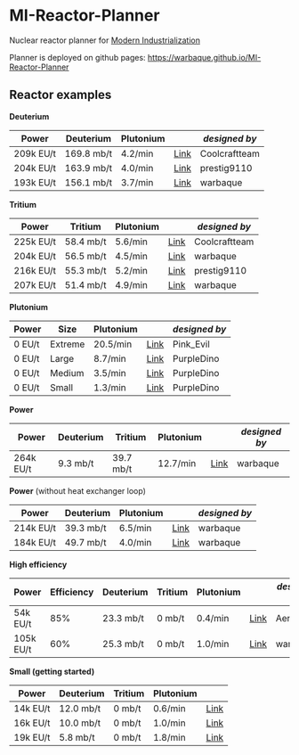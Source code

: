 # MI-Reactor-Planner

Nuclear reactor planner for [Modern Industrialization](https://github.com/AztechMC/Modern-Industrialization)

Planner is deployed on github pages: https://warbaque.github.io/MI-Reactor-Planner

## Reactor examples

**Deuterium**

| Power | Deuterium | Plutonium |  | *designed by* |
|-------|-----------|-----------|--|---------------|
| 209k EU/t | 169.8 mb/t | 4.2/min | [Link](https://warbaque.github.io/MI-Reactor-Planner/?i=3&state=eJyLzivNydGhmDA0R0H41JlC1ZhiV4tmEpJarKbgtBhDOwE1lNiFZJgpdlPIDC5SiFgAoE6Jkg%3D%3D) | Coolcraftteam |
| 204k EU/t | 163.9 mb/t | 4.0/min | [Link](https://warbaque.github.io/MI-Reactor-Planner/?i=3&state=eJyLzivNydGhmDA0R0EE1JnCCUy1aCZhNxVJOxyZYihBlaLcGPyeJOw10oOLFCIWAKBOiZI%3D) | prestig9110 |
| 193k EU/t | 156.1 mb/t | 3.7/min | [Link](https://warbaque.github.io/MI-Reactor-Planner/?i=3&state=eJyLzivNydGhmDA0R0FEqTPFrhhDHoupGLKYZqHpxWkOdqNwmmOKzRicZlEcXqQQsQATDonF) | warbaque |

**Tritium**

| Power | Tritium | Plutonium |  | *designed by* |
|-------|---------|-----------|--|---------------|
| 225k EU/t | 58.4 mb/t | 5.6/min | [Link](https://warbaque.github.io/MI-Reactor-Planner/?i=3&state=eJyLzivNydGhmDC0QEH41JlC1ZhiV4tmEpJarKbgtBhDOwE1lNiFZJgpdlPIDC5SiFgA1hiJzg%3D%3D) | Coolcraftteam |
| 204k EU/t | 56.5 mb/t | 4.5/min | [Link](https://warbaque.github.io/MI-Reactor-Planner/?i=3&state=eJyLzivNydGhmDC0QEEE1JnCCUy1aCZhNxVJOxyZYiihnzlE%2Bo308CKFiAUASdyKAg%3D%3D) | warbaque |
| 216k EU/t | 55.3 mb/t | 5.2/min | [Link](https://warbaque.github.io/MI-Reactor-Planner/?i=3&state=eJyLzivNydGhmDC0QEEE1JnCCUy1aCZhNxVJOxyZYihBlaLcGPyeJOw10oOLFCIWANYYic4%3D) | prestig9110 |
| 207k EU/t | 51.4 mb/t | 4.9/min | [Link](https://warbaque.github.io/MI-Reactor-Planner/?i=3&state=eJyLzivNydGhmDC0QEFEqTPFrhhDHoupGLKYZqHpxWkOdqNwmmOKzRicZlEcXqQQsQBJ3IoC) | warbaque |

**Plutonium**

| Power | Size | Plutonium |  | *designed by* |
|-------|------|-----------|--|---------------|
| 0 EU/t | Extreme | 20.5/min | [Link](https://warbaque.github.io/MI-Reactor-Planner/?i=3&state=eJyLzivNydGhmDDRMTSCETgVGYDkkQk8hmAzDk03jKCjAUR5g8RQIYWIBQCJKYL5) | Pink_Evil |
| 0 EU/t | Large | 8.7/min | [Link](https://warbaque.github.io/MI-Reactor-Planner/?i=2&state=eJyLzivNydEhkzDRMTQCEjjlDUDyUAK7VgSBkELogRFEaSNkI%2FHOJkzEAgCEpmTt) | PurpleDino |
| 0 EU/t | Medium | 3.5/min | [Link](https://warbaque.github.io/MI-Reactor-Planner/?i=1&state=eJyLzivNydEhljDQMTQCEmiiJiBRKIEQBauEEYQU4zEdLxELANlnP0A%3D) | PurpleDino |
| 0 EU/t | Small | 1.3/min | [Link](https://warbaque.github.io/MI-Reactor-Planner/?i=0&state=eJyLzivNydHBSZjoGBoBCYQAkGsAIvAowULEAgAg8CMV) | PurpleDino |



**Power**

| Power | Deuterium | Tritium | Plutonium |  | *designed by* |
|-------|-----------|---------|-----------|--|---------------|
| 264k EU/t | 9.3 mb/t | 39.7 mb/t | 12.7/min | [Link](https://warbaque.github.io/MI-Reactor-Planner/?i=3&state=eJyLzivNydGhmDC00DHRMTQHERaEVFlAETa1qCqwqsOQh6lCMsUcWStcgzmJphB2C5G%2BIjWcSCFiAbpEh%2BQ%3D) | warbaque |

**Power** (without heat exchanger loop)

| Power | Deuterium | Plutonium |  | *designed by* |
|-------|-----------|-----------|--|---------------|
| 214k EU/t | 39.3 mb/t | 6.5/min | [Link](https://warbaque.github.io/MI-Reactor-Planner/?i=3&state=eJyLzivNydGhmDA01TGBEwRVQRA2tUgqTLArQ5eG8VDMwGIRVkPQbSLFIUT6iNQwIoWIBQB6AYaH) | warbaque |
| 184k EU/t | 49.7 mb/t | 4.0/min | [Link](https://warbaque.github.io/MI-Reactor-Planner/?i=3&state=eJyLzivNydGhmDDRMTRFIJzKkBWZYFcMlzdGU42iBNU%2BYwyjsMliV4NuDYoS7NbgcjRZgUCV8I8FAGPaiEQ%3D) | warbaque |

**High efficiency**

| Power | Efficiency | Deuterium | Tritium | Plutonium |  | *designed by* |
|-------|------------|-----------|---------|-----------|--|---------------|
| 54k EU/t | 85% | 23.3 mb/t | 0 mb/t | 0.4/min | [Link](https://warbaque.github.io/MI-Reactor-Planner/?i=3&state=eJyLzivNydGhmDA0RkF41ZmjIgzVKGpMcKhEUWSEX5EJSIURWJkJRQbhdxLRHiQ92EghYgHEGYqn) | Aerosfilis |
| 105k EU/t | 60% | 25.3 mb/t | 0 mb/t | 1.0/min | [Link](https://warbaque.github.io/MI-Reactor-Planner/?i=3&state=eJyLzivNydGhmDA0RkF41ZmiIgzVKGqMdIywKYSoMcJrGNQcIxTTcChCQnjUGKGaht%2FlONSQHmakELEAKMmJxw%3D%3D) | warbaque |

**Small (getting started)**

| Power | Deuterium | Tritium | Plutonium |  |
|-------|-----------|---------|-----------|--|
| 14k EU/t | 12.0 mb/t | 0 mb/t | 0.6/min | [Link](https://warbaque.github.io/MI-Reactor-Planner/?i=0&state=eJyLzivNydHBSRiaQxGKkBmGCLoiLEQsAJheI%2F8%3D) |
| 16k EU/t | 10.0 mb/t | 0 mb/t | 1.0/min | [Link](https://warbaque.github.io/MI-Reactor-Planner/?i=0&state=eJyLzivNydHBSRia65iACBQRCMKnCAsRCwB7GSPJ) |
| 19k EU/t | 5.8 mb/t | 0 mb/t | 1.8/min | [Link](https://warbaque.github.io/MI-Reactor-Planner/?i=0&state=eJyLzivNydHBSRia65iACISICUQMnxIsRCwAQgMjYQ%3D%3D) |
